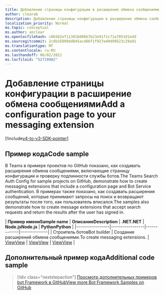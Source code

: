 ```yaml
---
title: Добавление страницы конфигурации в расширение обмена сообщениями
author: clearab
description: Добавление страницы конфигурации в расширение обмена сообщениями
localization_priority: Normal
ms.topic: conceptual
ms.author: anclear
ms.openlocfilehash: c0b582ef11381b008b7b23e91f1c71a705101edd
ms.sourcegitcommit: 2c8b35899dd845acd66f1f927e40d99523c29a91
ms.translationtype: MT
ms.contentlocale: ru-RU
ms.lasthandoff: 06/02/2021
ms.locfileid: "52719982"
---
```

# <a name="add-a-configuration-page-to-your-messaging-extension"></a><span data-ttu-id="f2cb0-103">Добавление страницы конфигурации в расширение обмена сообщениями</span><span class="sxs-lookup"><span data-stu-id="f2cb0-103">Add a configuration page to your messaging extension</span></span>

[!include[v4-to-v3-SDK-pointer](~/includes/v4-to-v3-pointer-me.md)]

## <a name="code-sample"></a><span data-ttu-id="f2cb0-104">Пример кода</span><span class="sxs-lookup"><span data-stu-id="f2cb0-104">Code sample</span></span>

<span data-ttu-id="f2cb0-105">В Teams в примере проектов по GitHub показано, как создавать расширения обмена сообщениями, включающие страницу конфигурации и проверку подлинности службы ботов.</span><span class="sxs-lookup"><span data-stu-id="f2cb0-105">The Teams Search Auth Config for sample projects on GitHub, demonstrate how to create messaging extensions that include a configuration page and Bot Service authentication.</span></span> <span data-ttu-id="f2cb0-106">В примерах также показано, как создавать расширения сообщений, которые принимают запросы на поиск и возвращают результаты после того, как пользователь вписался.</span><span class="sxs-lookup"><span data-stu-id="f2cb0-106">The samples also demonstrate how to create message extensions that accept search requests and return the results after the user has signed in.</span></span>

| <span data-ttu-id="f2cb0-107">**Пример имени**</span><span class="sxs-lookup"><span data-stu-id="f2cb0-107">**Sample name**</span></span> | <span data-ttu-id="f2cb0-108">**Описание**</span><span class="sxs-lookup"><span data-stu-id="f2cb0-108">**Description**</span></span> | <span data-ttu-id="f2cb0-109">**.NET**</span><span class="sxs-lookup"><span data-stu-id="f2cb0-109">**.NET**</span></span> | <span data-ttu-id="f2cb0-110">**Node.js**</span><span class="sxs-lookup"><span data-stu-id="f2cb0-110">**Node.js**</span></span> | <span data-ttu-id="f2cb0-111">**Python**</span><span class="sxs-lookup"><span data-stu-id="f2cb0-111">**Python**</span></span> |
|-----------------|-----------------|-------------|--------------|
| <span data-ttu-id="f2cb0-112">Строитель ботов</span><span class="sxs-lookup"><span data-stu-id="f2cb0-112">Bot builder</span></span> | <span data-ttu-id="f2cb0-113">Создание расширений обмена сообщениями.</span><span class="sxs-lookup"><span data-stu-id="f2cb0-113">To create messaging extensions.</span></span> | [<span data-ttu-id="f2cb0-114">View</span><span class="sxs-lookup"><span data-stu-id="f2cb0-114">View</span></span>](https://github.com/microsoft/BotBuilder-Samples/tree/master/samples/csharp_dotnetcore/52.teams-messaging-extensions-search-auth-config) | [<span data-ttu-id="f2cb0-115">View</span><span class="sxs-lookup"><span data-stu-id="f2cb0-115">View</span></span>](https://github.com/microsoft/BotBuilder-Samples/tree/master/samples/javascript_nodejs/52.teams-messaging-extensions-search-auth-config) | [<span data-ttu-id="f2cb0-116">View</span><span class="sxs-lookup"><span data-stu-id="f2cb0-116">View</span></span>]( https://github.com/microsoft/BotBuilder-Samples/tree/main/samples/python/50.teams-messaging-extension-search) |

## <a name="additional-code-sample"></a><span data-ttu-id="f2cb0-117">Дополнительный пример кода</span><span class="sxs-lookup"><span data-stu-id="f2cb0-117">Additional code sample</span></span>

> [!div class="nextstepaction"]
> [<span data-ttu-id="f2cb0-118">Просмотр дополнительных примеров bot Framework в GitHub</span><span class="sxs-lookup"><span data-stu-id="f2cb0-118">View more Bot Framework Samples on GitHub</span></span>](https://github.com/microsoft/BotBuilder-Samples)
